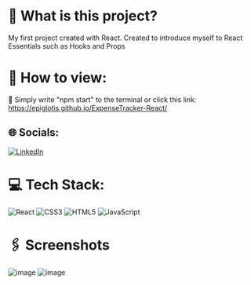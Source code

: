 # 🔭 What is this project?
  My first project created with React. Created to introduce myself to React Essentials such as Hooks and Props

# 💫 How to view:
🔭 Simply write "npm start" to the terminal or click this link: https://epiglotis.github.io/ExpenseTracker-React/


## 🌐 Socials:
[![LinkedIn](https://img.shields.io/badge/LinkedIn-%230077B5.svg?logo=linkedin&logoColor=white)](https://linkedin.com/in/mustafa-gelişen/) 

# 💻 Tech Stack:
![React](https://img.shields.io/badge/react-%2320232a.svg?style=for-the-badge&logo=react&logoColor=%2361DAFB) ![CSS3](https://img.shields.io/badge/css3-%231572B6.svg?style=for-the-badge&logo=css3&logoColor=white) ![HTML5](https://img.shields.io/badge/html5-%23E34F26.svg?style=for-the-badge&logo=html5&logoColor=white) ![JavaScript](https://img.shields.io/badge/javascript-%23323330.svg?style=for-the-badge&logo=javascript&logoColor=%23F7DF1E)

# 🖇️ Screenshots
 ![image](https://github.com/epiglotis/ExpenseTracker-React/assets/83986620/d6c72ff6-4275-461f-a20b-710497331aaa)
 ![image](https://github.com/epiglotis/ExpenseTracker-React/assets/83986620/44566170-ce0b-4b48-996f-2629d0e26ea7)


